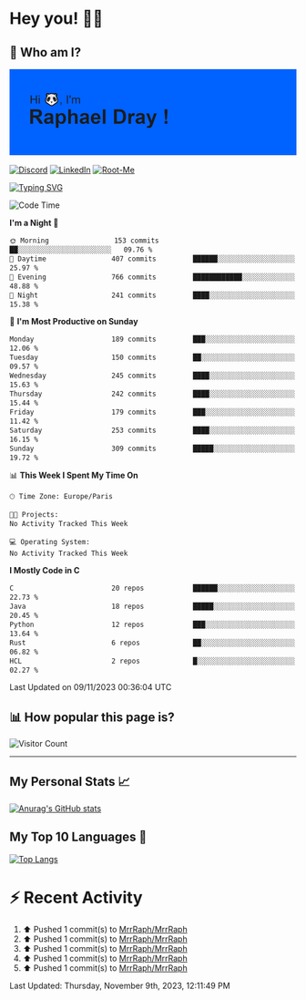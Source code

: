 # **Hey you! 👋🏼**

## **🔎 Who am I?**

<img src="https://github.com/MrrRaph/MrrRaph/blob/master/header.png?raw=true">

[![Discord](https://img.shields.io/badge/Discord-7289DA?style=for-the-badge&logo=discord&logoColor=white
)](https://discordapp.com/users/MrRaph#4214/)
[![LinkedIn](https://img.shields.io/badge/LinkedIn-0077B5?style=for-the-badge&logo=linkedin&logoColor=white)](https://www.linkedin.com/in/raphaeldray/)
[![Root-Me](https://img.shields.io/badge/dynamic/json?color=yellowgreen&label=Root-me%20Score&query=score&style=for-the-badge&url=https://raw.githubusercontent.com/MrrRaph/MrrRaph/master/root-me-stats.json&logoColor=white)](https://www.root-me.org/PandHacker)


[![Typing SVG](https://readme-typing-svg.herokuapp.com?font=glory&size=23&multiline=true&height=65&lines=CyberSecurity+Engineer+%F0%9F%92%BB;Freelance+Fullstack+Developer)](https://git.io/typing-svg)

<!--START_SECTION:waka-->
![Code Time](http://img.shields.io/badge/Code%20Time-0%20secs-blue)

**I'm a Night 🦉** 

```text
🌞 Morning                153 commits         ██░░░░░░░░░░░░░░░░░░░░░░░   09.76 % 
🌆 Daytime                407 commits         ██████░░░░░░░░░░░░░░░░░░░   25.97 % 
🌃 Evening                766 commits         ████████████░░░░░░░░░░░░░   48.88 % 
🌙 Night                  241 commits         ████░░░░░░░░░░░░░░░░░░░░░   15.38 % 
```
📅 **I'm Most Productive on Sunday** 

```text
Monday                   189 commits         ███░░░░░░░░░░░░░░░░░░░░░░   12.06 % 
Tuesday                  150 commits         ██░░░░░░░░░░░░░░░░░░░░░░░   09.57 % 
Wednesday                245 commits         ████░░░░░░░░░░░░░░░░░░░░░   15.63 % 
Thursday                 242 commits         ████░░░░░░░░░░░░░░░░░░░░░   15.44 % 
Friday                   179 commits         ███░░░░░░░░░░░░░░░░░░░░░░   11.42 % 
Saturday                 253 commits         ████░░░░░░░░░░░░░░░░░░░░░   16.15 % 
Sunday                   309 commits         █████░░░░░░░░░░░░░░░░░░░░   19.72 % 
```


📊 **This Week I Spent My Time On** 

```text
🕑︎ Time Zone: Europe/Paris

🐱‍💻 Projects: 
No Activity Tracked This Week

💻 Operating System: 
No Activity Tracked This Week
```

**I Mostly Code in C** 

```text
C                        20 repos            ██████░░░░░░░░░░░░░░░░░░░   22.73 % 
Java                     18 repos            █████░░░░░░░░░░░░░░░░░░░░   20.45 % 
Python                   12 repos            ███░░░░░░░░░░░░░░░░░░░░░░   13.64 % 
Rust                     6 repos             ██░░░░░░░░░░░░░░░░░░░░░░░   06.82 % 
HCL                      2 repos             █░░░░░░░░░░░░░░░░░░░░░░░░   02.27 % 
```




 Last Updated on 09/11/2023 00:36:04 UTC
<!--END_SECTION:waka-->

## **📊 How popular this page is?**

![Visitor Count](https://profile-counter.glitch.me/MrrRaph/count.svg)

---

## **My Personal Stats 📈**

[![Anurag's GitHub stats](https://github-readme-stats.vercel.app/api?username=mrrraph&count_private=true&show_icons=true&title_color=fff&text_color=fff&bg_color=30,36d1dc,904e95)](https://github.com/anuraghazra/github-readme-stats)

## **My Top 10 Languages 📣**

[![Top Langs](https://github-readme-stats.vercel.app/api/top-langs/?username=mrrraph&langs_count=10&layout=compact&hide=html,css&hide_title=true)](https://github.com/anuraghazra/github-readme-stats)


# **⚡ Recent Activity**

<!--RECENT_ACTIVITY:start-->
1. ⬆️ Pushed 1 commit(s) to [MrrRaph/MrrRaph](https://github.com/MrrRaph/MrrRaph)<br>
2. ⬆️ Pushed 1 commit(s) to [MrrRaph/MrrRaph](https://github.com/MrrRaph/MrrRaph)<br>
3. ⬆️ Pushed 1 commit(s) to [MrrRaph/MrrRaph](https://github.com/MrrRaph/MrrRaph)<br>
4. ⬆️ Pushed 1 commit(s) to [MrrRaph/MrrRaph](https://github.com/MrrRaph/MrrRaph)<br>
5. ⬆️ Pushed 1 commit(s) to [MrrRaph/MrrRaph](https://github.com/MrrRaph/MrrRaph)<br>
<!--RECENT_ACTIVITY:end-->
<!--RECENT_ACTIVITY:last_update-->
Last Updated: Thursday, November 9th, 2023, 12:11:49 PM
<!--RECENT_ACTIVITY:last_update_end-->
